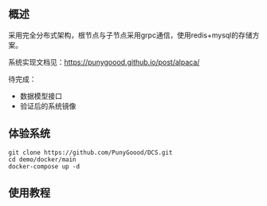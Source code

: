 ## 概述
采用完全分布式架构，根节点与子节点采用grpc通信，使用redis+mysql的存储方案。

系统实现文档见：https://punygoood.github.io/post/alpaca/

待完成：
-  数据模型接口
-  验证后的系统镜像


## 体验系统
```
git clone https://github.com/PunyGoood/DCS.git
cd demo/docker/main
docker-compose up -d
```

## 使用教程
